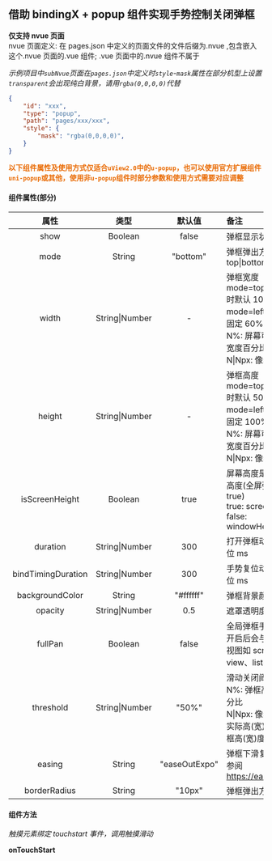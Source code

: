 ## 借助 bindingX + popup 组件实现手势控制关闭弹框

**仅支持 nvue 页面** <br>
nvue 页面定义: 在 pages.json 中定义的页面文件的文件后缀为.nvue ,包含嵌入这个.nvue 页面的.vue 组件; .vue 页面中的.nvue 组件不属于



*示例项目中`subNvue`页面在`pages.json`中定义时`style`-`mask`属性在部分机型上设置`transparent`会出现纯白背景，请用`rgba(0,0,0,0)`代替*

```json
{
    "id": "xxx",
    "type": "popup",
    "path": "pages/xxx/xxx",
    "style": {
        "mask": "rgba(0,0,0,0)",
    }
}
```



**<font style="color:#e96900">以下组件属性及使用方式仅适合`uView2.0`中的`u-popup`，也可以使用官方扩展组件`uni-popup`或其他，使用非`u-popup`组件时部分参数和使用方式需要对应调整</font>**

#### 组件属性(部分)

|        属性        |      类型      |    默认值     | <font align="center">备注</font>                                                                                                   |
| :----------------: | :------------: | :-----------: | :--------------------------------------------------------------------------------------------------------------------------------- |
|        show        |    Boolean     |     false     | 弹框显示状态                                                                                                                       |
|        mode        |     String     |   "bottom"    | 弹框弹出方向 top\|bottom\|left\|right                                                                                              |
|       width        | String\|Number |       -       | 弹框宽度 <br> mode=top\|bottom 时默认 100%<br> mode=left\|right 时固定 60%<br/> N%: 屏幕可用高度\|宽度百分比<br/> N\|Npx: 像素高度 |
|       height       | String\|Number |       -       | 弹框高度 <br> mode=top\|bottom 时默认 50%<br> mode=left\|right 时固定 100%<br/> N%: 屏幕可用高度\|宽度百分比<br/> N\|Npx: 像素高度 |
|   isScreenHeight   |    Boolean     |     true      | 屏幕高度是否为全屏高度(全屏弹框时设为 true)<br>true: screenHeight<br>false: windowHeight                                           |
|      duration      | String\|Number |      300      | 打开弹框动画时长 单位 ms                                                                                                           |
| bindTimingDuration | String\|Number |      300      | 手势复位动画时长 单位 ms                                                                                                           |
|  backgroundColor   |     String     |  "\#ffffff"   | 弹框背景颜色                                                                                                                       |
|      opacity       | String\|Number |      0.5      | 遮罩透明度                                                                                                                         |
|      fullPan       |    Boolean     |     false     | 全局弹框手势<br>开启后会与内部滚动视图如 scroll-view、list 冲突                                                                    |
|     threshold      | String\|Number |     "50%"     | 滑动关闭阈值<br>N%: 弹框高(宽)度百分比<br/>N\|Npx: 像素高度<br>实际高(宽)度低于弹框高(宽)度时为 0                                  |
|       easing       |     String     | "easeOutExpo" | 弹框下滑复位动画<br>参阅 https://easings.net/                                                                                      |
|    borderRadius    |     String     |    "10px"     | 弹框弹出方向圆角                                                                                                                   |

#### 组件方法

_触摸元素绑定 touchstart 事件，调用触摸滑动_

**onTouchStart**
